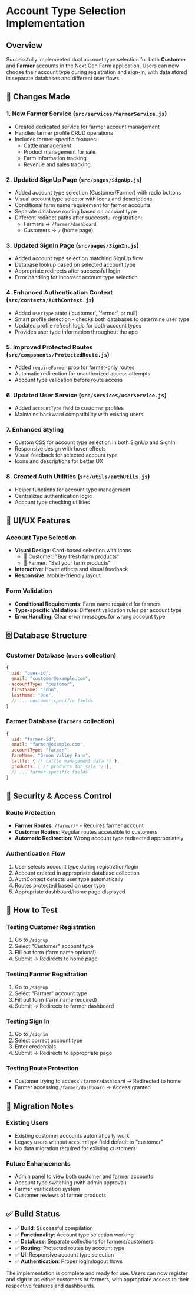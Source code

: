 # Account Type Selection Implementation

## Overview
Successfully implemented dual account type selection for both **Customer** and **Farmer** accounts in the Next Gen Farm application. Users can now choose their account type during registration and sign-in, with data stored in separate databases and different user flows.

## 🔧 Changes Made

### 1. **New Farmer Service** (`src/services/farmerService.js`)
- Created dedicated service for farmer account management
- Handles farmer profile CRUD operations
- Includes farmer-specific features:
  - Cattle management
  - Product management for sale
  - Farm information tracking
  - Revenue and sales tracking

### 2. **Updated SignUp Page** (`src/pages/SignUp.js`)
- Added account type selection (Customer/Farmer) with radio buttons
- Visual account type selector with icons and descriptions
- Conditional farm name requirement for farmer accounts
- Separate database routing based on account type
- Different redirect paths after successful registration:
  - Farmers → `/farmer/dashboard`
  - Customers → `/` (home page)

### 3. **Updated SignIn Page** (`src/pages/SignIn.js`)
- Added account type selection matching SignUp flow
- Database lookup based on selected account type
- Appropriate redirects after successful login
- Error handling for incorrect account type selection

### 4. **Enhanced Authentication Context** (`src/contexts/AuthContext.js`)
- Added `userType` state ('customer', 'farmer', or null)
- Smart profile detection - checks both databases to determine user type
- Updated profile refresh logic for both account types
- Provides user type information throughout the app

### 5. **Improved Protected Routes** (`src/components/ProtectedRoute.js`)
- Added `requireFarmer` prop for farmer-only routes
- Automatic redirection for unauthorized access attempts
- Account type validation before route access

### 6. **Updated User Service** (`src/services/userService.js`)
- Added `accountType` field to customer profiles
- Maintains backward compatibility with existing users

### 7. **Enhanced Styling**
- Custom CSS for account type selection in both SignUp and SignIn
- Responsive design with hover effects
- Visual feedback for selected account type
- Icons and descriptions for better UX

### 8. **Created Auth Utilities** (`src/utils/authUtils.js`)
- Helper functions for account type management
- Centralized authentication logic
- Account type checking utilities

## 🎨 UI/UX Features

### Account Type Selection
- **Visual Design**: Card-based selection with icons
  - 🛒 Customer: "Buy fresh farm products"
  - 🌾 Farmer: "Sell your farm products"
- **Interactive**: Hover effects and visual feedback
- **Responsive**: Mobile-friendly layout

### Form Validation
- **Conditional Requirements**: Farm name required for farmers
- **Type-specific Validation**: Different validation rules per account type
- **Error Handling**: Clear error messages for wrong account type

## 🗄️ Database Structure

### Customer Database (`users` collection)
```javascript
{
  uid: "user-id",
  email: "customer@example.com",
  accountType: "customer",
  firstName: "John",
  lastName: "Doe",
  // ... customer-specific fields
}
```

### Farmer Database (`farmers` collection)
```javascript
{
  uid: "farmer-id", 
  email: "farmer@example.com",
  accountType: "farmer",
  farmName: "Green Valley Farm",
  cattle: { /* cattle management data */ },
  products: [ /* products for sale */ ],
  // ... farmer-specific fields
}
```

## 🔐 Security & Access Control

### Route Protection
- **Farmer Routes**: `/farmer/*` - Requires farmer account
- **Customer Routes**: Regular routes accessible to customers
- **Automatic Redirection**: Wrong account type redirected appropriately

### Authentication Flow
1. User selects account type during registration/login
2. Account created in appropriate database collection
3. AuthContext detects user type automatically
4. Routes protected based on user type
5. Appropriate dashboard/home page displayed

## 🚀 How to Test

### Testing Customer Registration
1. Go to `/signup`
2. Select "Customer" account type
3. Fill out form (farm name optional)
4. Submit → Redirects to home page

### Testing Farmer Registration  
1. Go to `/signup`
2. Select "Farmer" account type
3. Fill out form (farm name required)
4. Submit → Redirects to farmer dashboard

### Testing Sign In
1. Go to `/signin`
2. Select correct account type
3. Enter credentials
4. Submit → Redirects to appropriate page

### Testing Route Protection
- Customer trying to access `/farmer/dashboard` → Redirected to home
- Farmer accessing `/farmer/dashboard` → Access granted

## 📝 Migration Notes

### Existing Users
- Existing customer accounts automatically work
- Legacy users without `accountType` field default to "customer"
- No data migration required for existing customers

### Future Enhancements
- Admin panel to view both customer and farmer accounts
- Account type switching (with admin approval)
- Farmer verification system
- Customer reviews of farmer products

## ✅ Build Status
- ✅ **Build**: Successful compilation
- ✅ **Functionality**: Account type selection working
- ✅ **Database**: Separate collections for farmers/customers  
- ✅ **Routing**: Protected routes by account type
- ✅ **UI**: Responsive account type selection
- ✅ **Authentication**: Proper login/logout flows

The implementation is complete and ready for use. Users can now register and sign in as either customers or farmers, with appropriate access to their respective features and dashboards.
